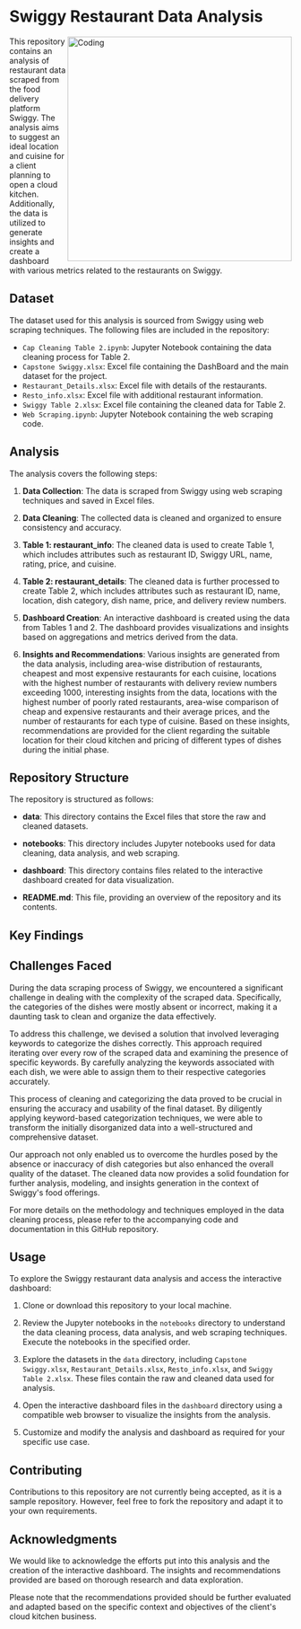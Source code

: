 # Swiggy Restaurant Data Analysis


<img align="right" alt="Coding" width="400" src="https://github.com/shridharkamathe/Hotel-Data-Analysis/assets/124047047/67d373a6-af43-4e80-831d-a0d41d186f72">

This repository contains an analysis of restaurant data scraped from the food delivery platform Swiggy. The analysis aims to suggest an ideal location and cuisine for a client planning to open a cloud kitchen. Additionally, the data is utilized to generate insights and create a dashboard with various metrics related to the restaurants on Swiggy.

## Dataset

The dataset used for this analysis is sourced from Swiggy using web scraping techniques. The following files are included in the repository:

- `Cap Cleaning Table 2.ipynb`: Jupyter Notebook containing the data cleaning process for Table 2.
- `Capstone Swiggy.xlsx`: Excel file containing the DashBoard and the main dataset for the project.
- `Restaurant_Details.xlsx`: Excel file with details of the restaurants.
- `Resto_info.xlsx`: Excel file with additional restaurant information.
- `Swiggy Table 2.xlsx`: Excel file containing the cleaned data for Table 2.
- `Web Scraping.ipynb`: Jupyter Notebook containing the web scraping code.

## Analysis

The analysis covers the following steps:

1. **Data Collection**: The data is scraped from Swiggy using web scraping techniques and saved in Excel files.

2. **Data Cleaning**: The collected data is cleaned and organized to ensure consistency and accuracy.

3. **Table 1: restaurant_info**: The cleaned data is used to create Table 1, which includes attributes such as restaurant ID, Swiggy URL, name, rating, price, and cuisine.

4. **Table 2: restaurant_details**: The cleaned data is further processed to create Table 2, which includes attributes such as restaurant ID, name, location, dish category, dish name, price, and delivery review numbers.

5. **Dashboard Creation**: An interactive dashboard is created using the data from Tables 1 and 2. The dashboard provides visualizations and insights based on aggregations and metrics derived from the data.

6. **Insights and Recommendations**: Various insights are generated from the data analysis, including area-wise distribution of restaurants, cheapest and most expensive restaurants for each cuisine, locations with the highest number of restaurants with delivery review numbers exceeding 1000, interesting insights from the data, locations with the highest number of poorly rated restaurants, area-wise comparison of cheap and expensive restaurants and their average prices, and the number of restaurants for each type of cuisine. Based on these insights, recommendations are provided for the client regarding the suitable location for their cloud kitchen and pricing of different types of dishes during the initial phase.

## Repository Structure

The repository is structured as follows:

- **data**: This directory contains the Excel files that store the raw and cleaned datasets.

- **notebooks**: This directory includes Jupyter notebooks used for data cleaning, data analysis, and web scraping.

- **dashboard**: This directory contains files related to the interactive dashboard created for data visualization.

- **README.md**: This file, providing an overview of the repository and its contents.

## Key Findings



## Challenges Faced

During the data scraping process of Swiggy, we encountered a significant challenge in dealing with the complexity of the scraped data. Specifically, the categories of the dishes were mostly absent or incorrect, making it a daunting task to clean and organize the data effectively.

To address this challenge, we devised a solution that involved leveraging keywords to categorize the dishes correctly. This approach required iterating over every row of the scraped data and examining the presence of specific keywords. By carefully analyzing the keywords associated with each dish, we were able to assign them to their respective categories accurately.

This process of cleaning and categorizing the data proved to be crucial in ensuring the accuracy and usability of the final dataset. By diligently applying keyword-based categorization techniques, we were able to transform the initially disorganized data into a well-structured and comprehensive dataset.

Our approach not only enabled us to overcome the hurdles posed by the absence or inaccuracy of dish categories but also enhanced the overall quality of the dataset. The cleaned data now provides a solid foundation for further analysis, modeling, and insights generation in the context of Swiggy's food offerings.

For more details on the methodology and techniques employed in the data cleaning process, please refer to the accompanying code and documentation in this GitHub repository.

## Usage

To explore the Swiggy restaurant data analysis and access the interactive dashboard:

1. Clone or download this repository to your local machine.

2. Review the Jupyter notebooks in the `notebooks` directory to understand the data cleaning process, data analysis, and web scraping techniques. Execute the notebooks in the specified order.

3. Explore the datasets in the `data` directory, including `Capstone Swiggy.xlsx`, `Restaurant_Details.xlsx`, `Resto_info.xlsx`, and `Swiggy Table 2.xlsx`. These files contain the raw and cleaned data used for analysis.

4. Open the interactive dashboard files in the `dashboard` directory using a compatible web browser to visualize the insights from the analysis.

5. Customize and modify the analysis and dashboard as required for your specific use case.

## Contributing

Contributions to this repository are not currently being accepted, as it is a sample repository. However, feel free to fork the repository and adapt it to your own requirements.

## Acknowledgments

We would like to acknowledge the efforts put into this analysis and the creation of the interactive dashboard. The insights and recommendations provided are based on thorough research and data exploration.

Please note that the recommendations provided should be further evaluated and adapted based on the specific context and objectives of the client's cloud kitchen business.
